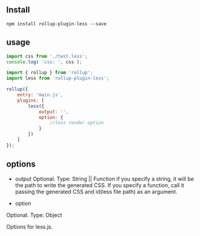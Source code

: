 ## Install

```node
npm install rollup-plugin-less --save
```

## usage

```js
import css from './test.less';
console.log( 'css: ', css );
```

```js
import { rollup } from 'rollup';
import less from 'rollup-plugin-less';

rollup({
    entry: 'main.js',
    plugins: [
        less({
            output: '',
            option: {
                //less render option
            }
        })
    ]
});
```

## options

* output
Optional. Type: String || Function
if you specify a string, it will be the path to write the generated CSS. 
If you specify a function, call it passing the generated CSS and id(less file path) as an argument.

* option

Optional. Type: Object

Options for less.js.
